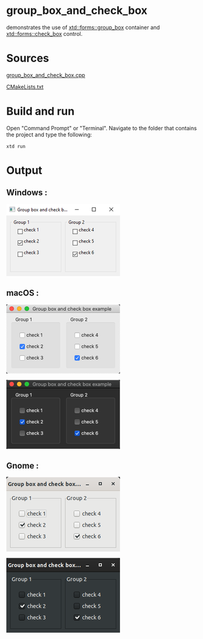 # group_box_and_check_box

demonstrates the use of [xtd::forms::group_box](../../../xtd.forms/include/xtd/forms/group_box.hpp) container and  [xtd::forms::check_box](../../../xtd.forms/include/xtd/forms/check_box.hpp) control.

# Sources

[group_box_and_check_box.cpp](group_box_and_check_box.cpp)

[CMakeLists.txt](CMakeLists.txt)

# Build and run

Open "Command Prompt" or "Terminal". Navigate to the folder that contains the project and type the following:

```shell
xtd run
```

# Output

## Windows :

![Screenshot](../../../docs/pictures/examples/group_box_and_check_box_w.png)

## macOS :

![Screenshot](../../../docs/pictures/examples/group_box_and_check_box_m.png)

![Screenshot](../../../docs/pictures/examples/group_box_and_check_box_md.png)

## Gnome :

![Screenshot](../../../docs/pictures/examples/group_box_and_check_box_g.png)

![Screenshot](../../../docs/pictures/examples/group_box_and_check_box_gd.png)
